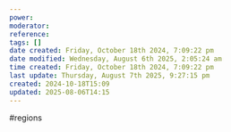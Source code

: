 ```yaml
---
power: 
moderator: 
reference: 
tags: []
date created: Friday, October 18th 2024, 7:09:22 pm
date modified: Wednesday, August 6th 2025, 2:05:24 am
time created: Friday, October 18th 2024, 7:09:22 pm
last update: Thursday, August 7th 2025, 9:27:15 pm
created: 2024-10-18T15:09
updated: 2025-08-06T14:15
---
```

#regions 
